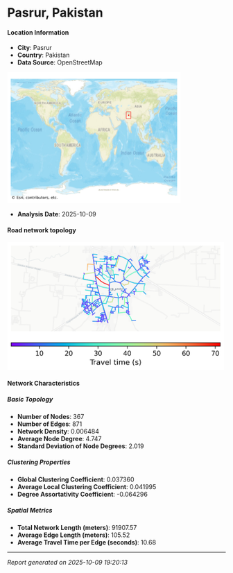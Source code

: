 # Pasrur, Pakistan

#### Location Information

- **City**: Pasrur
- **Country**: Pakistan
- **Data Source**: OpenStreetMap
<img src="Pasrur_location.png" alt="Pasrur Location Map" width="400" />

- **Analysis Date**: 2025-10-09

#### Road network topology

<img src="Pasrur_network_map.png" alt="Pasrur Road Network Map" width="500"/>

#### Network Characteristics

##### Basic Topology

- **Number of Nodes**: 367
- **Number of Edges**: 871
- **Network Density**: 0.006484
- **Average Node Degree**: 4.747
- **Standard Deviation of Node Degrees**: 2.019

##### Clustering Properties

- **Global Clustering Coefficient**: 0.037360
- **Average Local Clustering Coefficient**: 0.041995
- **Degree Assortativity Coefficient**: -0.064296

##### Spatial Metrics

- **Total Network Length (meters)**: 91907.57
- **Average Edge Length (meters)**: 105.52
- **Average Travel Time per Edge (seconds)**: 10.68

---
*Report generated on 2025-10-09 19:20:13*
